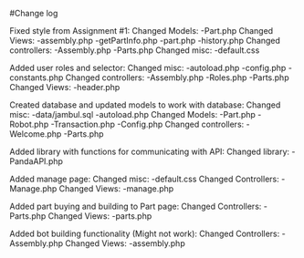 #Change log

Fixed style from Assignment #1:
    Changed Models:
        -Part.php
    Changed Views:
        -assembly.php
        -getPartInfo.php
        -part.php
        -history.php
    Changed controllers:
        -Assembly.php
        -Parts.php
    Changed misc:
        -default.css

Added user roles and selector:
    Changed misc:
         -autoload.php
         -config.php
         -constants.php
    Changed controllers:
        -Assembly.php
        -Roles.php
        -Parts.php
    Changed Views:
        -header.php

Created database and updated models to work with database:
    Changed misc:
     -data/jambul.sql
     -autoload.php
    Changed Models:
        -Part.php
        -Robot.php
        -Transaction.php
        -Config.php
    Changed controllers:
        -Welcome.php
        -Parts.php

Added library with functions for communicating with API:
    Changed library:
        -PandaAPI.php

Added manage page:
    Changed misc:
        -default.css
    Changed Controllers:
        -Manage.php
    Changed Views:
        -manage.php

Added part buying and building to Part page:
    Changed Controllers:
        -Parts.php
    Changed Views:
        -parts.php

Added bot building functionality (Might not work):
    Changed Controllers:
        -Assembly.php
    Changed Views:
        -assembly.php
